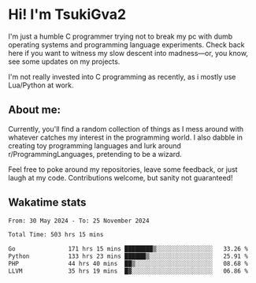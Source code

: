 # Hi! I'm TsukiGva2

I'm just a humble C programmer trying not to break my pc with dumb operating systems and programming language experiments. Check back here if you want to witness my slow descent into madness—or, you know, see some updates on my projects.

I'm not really invested into C programming as recently, as i mostly use Lua/Python at work.

## About me:

Currently, you'll find a random collection of things as I mess around with whatever catches my interest in the programming world. I also dabble in creating toy programming languages and lurk around r/ProgrammingLanguages, pretending to be a wizard.

Feel free to poke around my repositories, leave some feedback, or just laugh at my code. Contributions welcome, but sanity not guaranteed!

## Wakatime stats
<!--START_SECTION:waka-->

```txt
From: 30 May 2024 - To: 25 November 2024

Total Time: 503 hrs 15 mins

Go               171 hrs 15 mins ████████▒░░░░░░░░░░░░░░░░   33.26 %
Python           133 hrs 23 mins ██████▒░░░░░░░░░░░░░░░░░░   25.91 %
PHP              44 hrs 40 mins  ██▒░░░░░░░░░░░░░░░░░░░░░░   08.68 %
LLVM             35 hrs 19 mins  █▓░░░░░░░░░░░░░░░░░░░░░░░   06.86 %
```

<!--END_SECTION:waka-->
